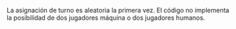 La asignación de turno es aleatoria la primera vez.
El código no implementa la posibilidad de dos jugadores máquina o dos jugadores humanos.
